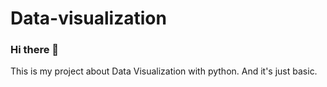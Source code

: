 # Data-visualization
### Hi there 👋
  This is my project about Data Visualization with python. 
  And it's just basic.
